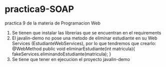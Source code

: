 # practica9-SOAP
practica 9 de la materia de Programacion Web

1. Se tienen que instalar las librerias que se encuentran en el requirements
2. El javalin-demo no pose una metodo de eliminar estudiante en su Web Services (EstudianteWebServices), por lo que tendremos que crearlo:
@WebMethod
public void eliminarEstudiante(int matricula){
    fakeServices.eliminandoEstudiante(matricula);
}
3. Se tiene que tener en ejecucion el proyecto javalin-demo
